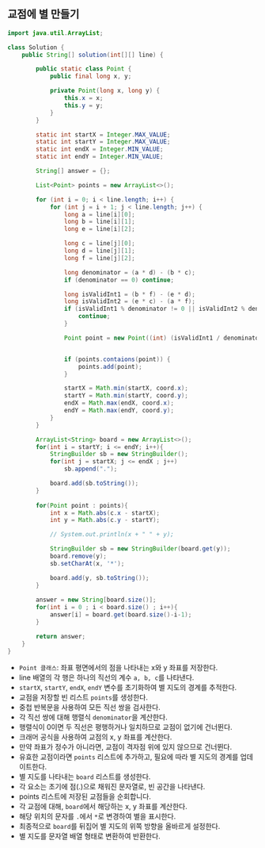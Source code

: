 ## 교점에 별 만들기

```java
import java.util.ArrayList;

class Solution {
    public String[] solution(int[][] line) {

        public static class Point {
            public final long x, y;

            private Point(long x, long y) {
                this.x = x;
                this.y = y;
            }
        }

        static int startX = Integer.MAX_VALUE;
        static int startY = Integer.MAX_VALUE;
        static int endX = Integer.MIN_VALUE;
        static int endY = Integer.MIN_VALUE;

        String[] answer = {};

        List<Point> points = new ArrayList<>();

        for (int i = 0; i < line.length; i++) {
            for (int j = i + 1; j < line.length; j++) {
                long a = line[i][0];
                long b = line[i][1];
                long e = line[i][2];

                long c = line[j][0];
                long d = line[j][1];
                long f = line[j][2];

                long denominator = (a * d) - (b * c);
                if (denominator == 0) continue;

                long isValidInt1 = (b * f) - (e * d);
                long isValidInt2 = (e * c) - (a * f);
                if (isValidInt1 % denominator != 0 || isValidInt2 % denominator != 0) {
                    continue;
                }

                Point point = new Point((int) (isValidInt1 / denominator), (int) (isValidInt2 / denominator));


                if (points.contaions(point)) {
                    points.add(point);
                }

                startX = Math.min(startX, coord.x);
                startY = Math.min(startY, coord.y);
                endX = Math.max(endX, coord.x);
                endY = Math.max(endY, coord.y);
            }
        }

        ArrayList<String> board = new ArrayList<>();
        for(int i = startY; i <= endY; i++){
            StringBuilder sb = new StringBuilder();
            for(int j = startX; j <= endX ; j++)
                sb.append(".");

            board.add(sb.toString());
        }
        
        for(Point point : points){
            int x = Math.abs(c.x - startX);
            int y = Math.abs(c.y - startY);

            // System.out.println(x + " " + y);

            StringBuilder sb = new StringBuilder(board.get(y));
            board.remove(y);
            sb.setCharAt(x, '*');

            board.add(y, sb.toString());
        }
        
        answer = new String[board.size()];
        for(int i = 0 ; i < board.size() ; i++){
            answer[i] = board.get(board.size()-i-1);
        }

        return answer;
    }
}
```

* `Point 클래스`: 좌표 평면에서의 점을 나타내는 x와 y 좌표를 저장한다.
* line 배열의 각 행은 하나의 직선의 계수 `a, b, c`를 나타낸다.
* `startX`, `startY`, `endX`, `endY` 변수를 초기화하여 별 지도의 경계를 추적한다.
* 교점을 저장할 빈 리스트 `points`를 생성한다.
* 중첩 반복문을 사용하여 모든 직선 쌍을 검사한다.
* 각 직선 쌍에 대해 행렬식 `denominator`을 계산한다.
* 행렬식이 0이면 두 직선은 평행하거나 일치하므로 교점이 없기에 건너뛴다.
* 크래머 공식을 사용하여 교점의 x, y 좌표를 계산한다.
* 만약 좌표가 정수가 아니라면, 교점이 격자점 위에 있지 않으므로 건너뛴다.
* 유효한 교점이라면 `points` 리스트에 추가하고, 필요에 따라 별 지도의 경계를 업데이트한다.
* 별 지도를 나타내는 `board` 리스트를 생성한다.
* 각 요소는 초기에 점(.)으로 채워진 문자열로, 빈 공간을 나타낸다.
* points 리스트에 저장된 교점들을 순회합니다.
* 각 교점에 대해, `board`에서 해당하는 x, y 좌표를 계산한다.
* 해당 위치의 문자를 `.`에서 `*`로 변경하여 별을 표시한다.
* 최종적으로 `board`를 뒤집어 별 지도의 위쪽 방향을 올바르게 설정한다.
* 별 지도를 문자열 배열 형태로 변환하여 반환한다.